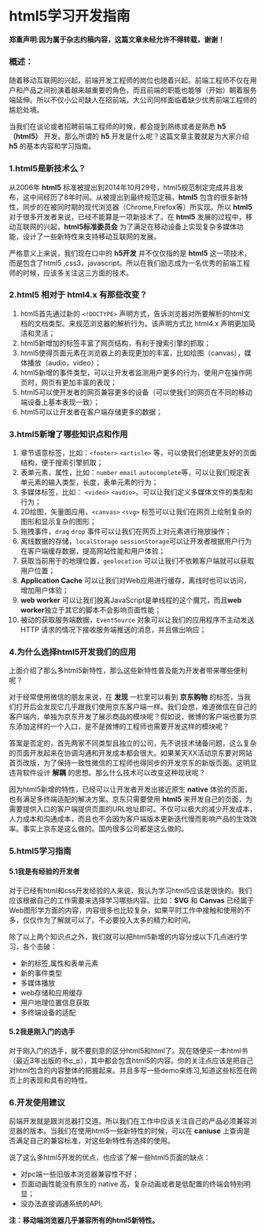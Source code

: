 # html5学习开发指南

**郑重声明:因为属于杂志约稿内容，这篇文章未经允许不得转载，谢谢！**


### 概述：
随着移动互联网的兴起，前端开发工程师的岗位也随着兴起。前端工程师不仅在用户和产品之间扮演着越来越重要的角色，而且前端的职能也能够（开始）朝着服务端延伸。所以不仅小公司缺人在招前端，大公司同样面临着缺少优秀前端工程师的尴尬处境。

当我们在谈论或者招聘前端工程师的时候，都会提到熟练或者是熟悉 **h5（html5）** 开发。那么所谓的 **h5** 开发是什么呢？这篇文章主要就是为大家介绍 **h5** 的基本内容和学习指南。

### 1.html5是新技术么？
从2006年 **html5** 标准被提出到2014年10月29号，html5规范制定完成并且发布，这中间经历了8年时间。从被提出到最终规范定稿，**html5** 包含的很多新特性，同步的在被同时期的现代浏览器（Chrome,Firefox等）所实现。所以 **html5** 对于很多开发者来说，已经不能算是一项新技术了。在 **html5** 发展的过程中，移动互联网的兴起，**html5标准委员会** 为了满足在移动设备上实现复杂多媒体功能，设计了一些新特性来支持移动互联网的发展。

严格意义上来说，我们现在口中的 **h5开发** 并不仅仅指的是 **html5** 这一项技术，而是包含了html5 ,css3，javascript。所以在我们励志成为一名优秀的前端工程师的时候，应该多关注这三方面的技术。

### 2.html5 相对于 html4.x 有那些改变？
1. html5首先通过新的 `<!DOCTYPE>` 声明方式，告诉浏览器对所要解析的html文档的文档类型。来规范浏览器的解析行为。该声明方式比 html4.x 声明更加简洁和灵活；
2. html5新增加的标签丰富了网页结构，有利于搜索引擎的抓取；
3. html5使得页面元素在浏览器上的表现更加的丰富，比如绘图（canvas），媒体播放（audio，video）；
4. html5新增的事件类型，可以让开发者监测用户更多的行为，使用户在操作网页时，网页有更加丰富的表现；
5. html5可以使开发者的网页兼容更多的设备（可以使我们的网页在不同的移动端设备上基本表现一致）；
6. html5可以让开发者在客户端存储更多的数据；

### 3.html5新增了哪些知识点和作用
1. 章节语意标签，比如：`<footer>` `<article>` 等，可以使我们创建更友好的页面结构，便于搜索引擎抓取；
2. 表单元素，属性，比如：`number` `email` `autocomplete`等，可以让我们规定表单元素的输入类型，长度，表单元素的行为；
3. 多媒体标签，比如： `<video>` `<audio>`。可以让我们定义多媒体文件的类型和行为；
4. 2D绘图，矢量图应用，`<canvas>` `<svg>` 标签可以让我们在网页上绘制复杂的图形和显示复杂的图形；
5. 拖拽事件，`drag` `drop` 事件可以让我们在网页上对元素进行拖放操作；
6. 离线数据的存储，`localStorage` `sessionStorage`可以让开发者根据用户行为在客户端缓存数据，提高网站性能和用户体验；
7. 获取当前用于的地理位置，`geolocation` 可以让我们不依赖客户端就可以获取用户位置；
8. **Application Cache** 可以让我们对Web应用进行缓存，离线时也可以访问，增加用户体验；
9. **web worker** 可以让我们脱离JavaScript是单线程的这个魔咒，而且**web worker**独立于其它的脚本不会影响页面性能；
10. 被动的获取服务端数据，`EventSource` 对象可以让我们的应用程序不主动发送HTTP 请求的情况下接收服务端推送的消息，并且做出响应；

### 4.为什么选择html5开发我们的应用
上面介绍了那么多html5新特性，那么这些新特性普及能为开发者带来哪些便利呢？

对于经常使用微信的朋友来说，在 **发现** 一栏里可以看到 **京东购物** 的标签，当我们打开后会发现它几乎跟我们使用京东客户端一样。我们会想，难道微信在自己的客户端内，单独为京东开发了展示商品的模块呢？假如说，微博的客户端也要为京东添加这样的一个入口，是不是微博的工程师也需要开发这样的模块呢？

答案是否定的，首先两家不同类型且独立的公司，先不说技术储备问题，这么复杂的页面开发起来在协调沟通和开发成本都会很大。如果某天XX活动京东要对网站首页改版，为了保持一致性微信的工程师也得同步的开发京东的新版页面。这明显违背软件设计 **解耦** 的思想。那么什么技术可以改变这种现状呢？

因为html5新增的特性，已经可以让开发者开发出接近原生 **native** 体验的页面，也有满足多终端适配的解决方案。京东只需要使用 **html5** 来开发自己的页面，为需要提供入口的客户端提供页面的URL地址即可。不仅可以极大的减少开发成本，人力成本和沟通成本，而且也不会因为客户端版本更新迭代慢而影响产品的生效效率。事实上京东是这么做的。国内很多公司都是这么做的。

### 5.html5学习指南

#### 5.1我是有经验的开发者
对于已经有html和css开发经验的人来说，我认为学习html5应该是很快的。我们应该根据自己的工作需要来选择学习哪些内容。比如：**SVG** 和 **Canvas** 已经属于Web图形学方面的内容，内容很多也比较复杂，如果平时工作中接触和使用的不多，仅仅作为了解就可以了。不必要投入太多的精力和时间。

除了以上两个知识点之外，我们就可以把html5新增的内容分成以下几点进行学习，各个击破：
- 新的标签,属性和表单元素
- 新的事件类型
- 多媒体播放
- web存储和应用缓存
- 用户地理位置信息获取
- 多终端设备的适配

#### 5.2我是刚入门的选手
对于刚入门的选手，就不要刻意的区分html5和html了。现在随便买一本html书（最近3年出版的书ಥ_ಥ），其中都会包含html5的内容。你的关注点应该是把自己对html包含的内容整体的把握起来。并且多写一些demo来练习,知道这些标签在网页上的表现和具有的特性。

### 6.开发使用建议
前端开发就是跟浏览器打交道。所以我们在工作中应该关注自己的产品必须兼容浏览器的版本。当我们在使用html5一些新特性的时候，可以在 **caniuse** 上查询是否满足自己的兼容标准，对这些新特性有选择的使用。

说了这么多html5开发的优点，也应该了解一些html5页面的缺点：
- 对pc端一些旧版本浏览器兼容性不好；
- 页面动画性能没有原生的 native 高，复杂动画或者是低配置的终端会特别明显；
- 没办法直接调通系统的API;

**注：移动端浏览器几乎兼容所有的html5新特性。**
